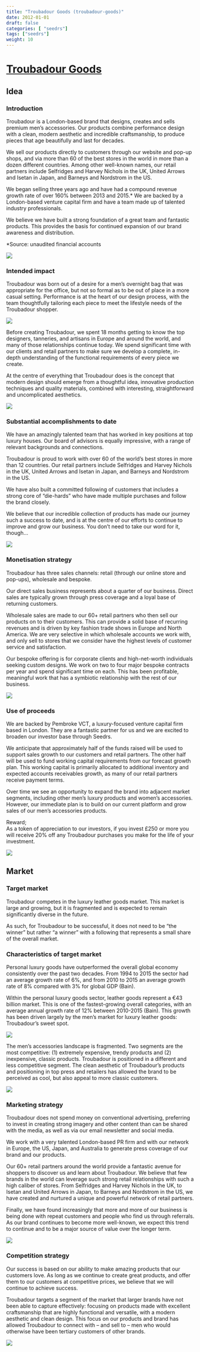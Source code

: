 ```yaml
---
title: "Troubadour Goods (troubadour-goods)"
date: 2012-01-01
draft: false
categories: [ "seedrs"]
tags: ["seedrs"]
weight: 10
---
```


# [Troubadour Goods](https://www.seedrs.com/troubadour-goods)

## Idea

### Introduction

Troubadour is a London-based brand that designs, creates and sells premium men’s accessories. Our products combine performance design with a clean, modern aesthetic and incredible craftsmanship, to produce pieces that age beautifully and last for decades.

We sell our products directly to customers through our website and pop-up shops, and via more than 60 of the best stores in the world in more than a dozen different countries. Among other well-known names, our retail partners include Selfridges and Harvey Nichols in the UK, United Arrows and Isetan in Japan, and Barneys and Nordstrom in the US.

We began selling three years ago and have had a compound revenue growth rate of over 160% between 2013 and 2015.* We are backed by a London-based venture capital firm and have a team made up of talented industry professionals.

We believe we have built a strong foundation of a great team and fantastic products. This provides the basis for continued expansion of our brand awareness and distribution.

*Source: unaudited financial accounts

![](/img/seedrs/uploads/startup/section_image/image/10362/nw5xzfhorlqbvjx3y45ihd1rsujupvr/1.png?rect=0%2C-9%2C975%2C700&w=600&fit=clip&s=26150220dae3090ad2d3aaf11aa26d69)

### Intended impact

Troubadour was born out of a desire for a men’s overnight bag that was appropriate for the office, but not so formal as to be out of place in a more casual setting. Performance is at the heart of our design process, with the team thoughtfully tailoring each piece to meet the lifestyle needs of the Troubadour shopper.

![](/img/seedrs/uploads/startup/section_image/image/10363/g5znpsbpnnp28ae833ym9b58v9souk1/2.png?rect=0%2C0%2C975%2C650&w=600&fit=clip&s=68f371045bc6b74fe1ea7494a9f92f45)

Before creating Troubadour, we spent 18 months getting to know the top designers, tanneries, and artisans in Europe and around the world, and many of those relationships continue today. We spend significant time with our clients and retail partners to make sure we develop a complete, in-depth understanding of the functional requirements of every piece we create.

At the centre of everything that Troubadour does is the concept that modern design should emerge from a thoughtful idea, innovative production techniques and quality materials, combined with interesting, straightforward and uncomplicated aesthetics.

![](/img/seedrs/uploads/startup/section_image/image/10364/kxunuqd36w88khyz48lvk7l1x7g34y8/3.png?rect=0%2C0%2C975%2C650&w=600&fit=clip&s=4cb33e091610ed0d9bca7178605cdcfd)

### Substantial accomplishments to date

We have an amazingly talented team that has worked in key positions at top luxury houses. Our board of advisors is equally impressive, with a range of relevant backgrounds and connections.

Troubadour is proud to work with over 60 of the world’s best stores in more than 12 countries. Our retail partners include Selfridges and Harvey Nichols in the UK, United Arrows and Isetan in Japan, and Barneys and Nordstrom in the US.

We have also built a committed following of customers that includes a strong core of “die-hards” who have made multiple purchases and follow the brand closely.

We believe that our incredible collection of products has made our journey such a success to date, and is at the centre of our efforts to continue to improve and grow our business. You don’t need to take our word for it, though…

![](/img/seedrs/uploads/startup/section_image/image/10365/k6spzncq9dhdcyqju9lsmusljan9axh/Seedrs_Quotes-highest.jpg?rect=36%2C37%2C1132%2C626&w=600&fit=clip&s=0e98446dd93779d1ddbead48c3f03c94)

### Monetisation strategy

Troubadour has three sales channels: retail (through our online store and pop-ups), wholesale and bespoke.

Our direct sales business represents about a quarter of our business. Direct sales are typically grown through press coverage and a loyal base of returning customers.

Wholesale sales are made to our 60+ retail partners who then sell our products on to their customers. This can provide a solid base of recurring revenues and is driven by key fashion trade shows in Europe and North America. We are very selective in which wholesale accounts we work with, and only sell to stores that we consider have the highest levels of customer service and satisfaction.

Our bespoke offering is for corporate clients and high-net-worth individuals seeking custom designs. We work on two to four major bespoke contracts per year and spend significant time on each. This has been profitable, meaningful work that has a symbiotic relationship with the rest of our business.

![](/img/seedrs/uploads/startup/section_image/image/10366/4bbwn99ebr4zrl0dwead8lpnnhtzvos/4.png?rect=0%2C0%2C750%2C443&w=600&fit=clip&s=fa8e7f0a4e60336e04fa3ae4255534bc)

### Use of proceeds

We are backed by Pembroke VCT, a luxury-focused venture capital firm based in London. They are a fantastic partner for us and we are excited to broaden our investor base through Seedrs.

We anticipate that approximately half of the funds raised will be used to support sales growth to our customers and retail partners. The other half will be used to fund working capital requirements from our forecast growth plan. This working capital is primarily allocated to additional inventory and expected accounts receivables growth, as many of our retail partners receive payment terms.

Over time we see an opportunity to expand the brand into adjacent market segments, including other men’s luxury products and women’s accessories. However, our immediate plan is to build on our current platform and grow sales of our men’s accessories products.

Reward; <br>As a token of appreciation to our investors, if you invest £250 or more you will receive 20% off any Troubadour purchases you make for the life of your investment.

![](/img/seedrs/uploads/startup/section_image/image/10373/6nn1l9fuxgiqqnvuiy8m64fpt5l17c4/5.png?rect=0%2C0%2C975%2C683&w=600&fit=clip&s=2d72df312eecfd56e992a64224c4d6bd)

## Market

### Target market

Troubadour competes in the luxury leather goods market. This market is large and growing, but it is fragmented and is expected to remain significantly diverse in the future.

As such, for Troubadour to be successful, it does not need to be “the winner” but rather “a winner” with a following that represents a small share of the overall market.

### Characteristics of target market

Personal luxury goods have outperformed the overall global economy consistently over the past two decades. From 1994 to 2015 the sector had an average growth rate of 6%, and from 2010 to 2015 an average growth rate of 8% compared with 3% for global GDP (Bain).

Within the personal luxury goods sector, leather goods represent a €43 billion market. This is one of the fastest-growing overall categories, with an average annual growth rate of 12% between 2010-2015 (Bain). This growth has been driven largely by the men’s market for luxury leather goods: Troubadour’s sweet spot.

![](https://seedrs.imgix.net/uploads/startup/section_image/image/10369/8jyqa9zflt7a494dby1021c2fz6aaqs/6.png?rect=0%2C0%2C786%2C813&w=600&fit=clip&s=ca98694eac43e8b309fc0a739e1e609b)

The men’s accessories landscape is fragmented. Two segments are the most competitive: (1) extremely expensive, trendy products and (2) inexpensive, classic products. Troubadour is positioned in a different and less competitive segment. The clean aesthetic of Troubadour’s products and positioning in top press and retailers has allowed the brand to be perceived as cool, but also appeal to more classic customers.

![](https://seedrs.imgix.net/uploads/startup/section_image/image/10370/4ja1nsciddg15pfpw68tuisrr7bb2r7/7.png?rect=0%2C0%2C951%2C542&w=600&fit=clip&s=80254122043e80561185e1fda3843a17)

### Marketing strategy

Troubadour does not spend money on conventional advertising, preferring to invest in creating strong imagery and other content than can be shared with the media, as well as via our email newsletter and social media.

We work with a very talented London-based PR firm and with our network in Europe, the US, Japan, and Australia to generate press coverage of our brand and our products.

Our 60+ retail partners around the world provide a fantastic avenue for shoppers to discover us and learn about Troubadour. We believe that few brands in the world can leverage such strong retail relationships with such a high caliber of stores. From Selfridges and Harvey Nichols in the UK, to Isetan and United Arrows in Japan, to Barneys and Nordstrom in the US, we have created and nurtured a unique and powerful network of retail partners.

Finally, we have found increasingly that more and more of our business is being done with repeat customers and people who find us through referrals. As our brand continues to become more well-known, we expect this trend to continue and to be a major source of value over the longer term.

![](https://seedrs.imgix.net/uploads/startup/section_image/image/10371/f5ud9gt3fwqo50vnfdanickozea1li/8.png?rect=0%2C0%2C975%2C748&w=600&fit=clip&s=19f2e47d3341ec0506779e56fb94c644)

### Competition strategy

Our success is based on our ability to make amazing products that our customers love. As long as we continue to create great products, and offer them to our customers at competitive prices, we believe that we will continue to achieve success.

Troubadour targets a segment of the market that larger brands have not been able to capture effectively: focusing on products made with excellent craftsmanship that are highly functional and versatile, with a modern aesthetic and clean design. This focus on our products and brand has allowed Troubadour to connect with – and sell to – men who would otherwise have been tertiary customers of other brands.

![](https://seedrs.imgix.net/uploads/startup/section_image/image/10372/tw98uwv0uqpl5owixh1c68mmy8wd8qm/9.png?rect=0%2C4%2C975%2C683&w=600&fit=clip&s=343181edb066df7034b0d956927a7524)

